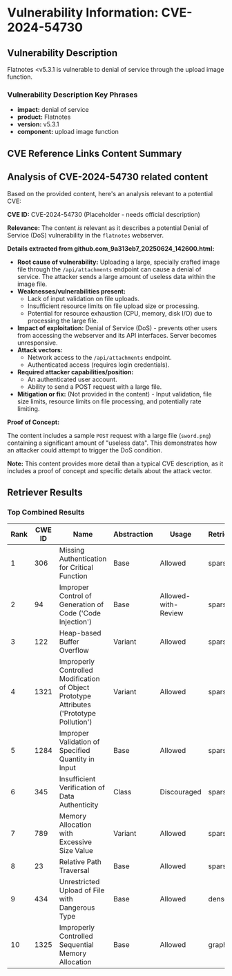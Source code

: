# Vulnerability Information: CVE-2024-54730

## Vulnerability Description
Flatnotes <v5.3.1 is vulnerable to denial of service through the upload image function.

### Vulnerability Description Key Phrases
- **impact:** denial of service
- **product:** Flatnotes
- **version:** v5.3.1
- **component:** upload image function

## CVE Reference Links Content Summary
## Analysis of CVE-2024-54730 related content

Based on the provided content, here's an analysis relevant to a potential CVE:

**CVE ID:** CVE-2024-54730 (Placeholder - needs official description)

**Relevance:** The content *is* relevant as it describes a potential Denial of Service (DoS) vulnerability in the `flatnotes` webserver.

**Details extracted from github.com_9a313eb7_20250624_142600.html:**

*   **Root cause of vulnerability:** Uploading a large, specially crafted image file through the `/api/attachments` endpoint can cause a denial of service. The attacker sends a large amount of useless data within the image file.
*   **Weaknesses/vulnerabilities present:**
    *   Lack of input validation on file uploads.
    *   Insufficient resource limits on file upload size or processing.
    *   Potential for resource exhaustion (CPU, memory, disk I/O) due to processing the large file.
*   **Impact of exploitation:**  Denial of Service (DoS) - prevents other users from accessing the webserver and its API interfaces. Server becomes unresponsive.
*   **Attack vectors:**
    *   Network access to the `/api/attachments` endpoint.
    *   Authenticated access (requires login credentials).
*   **Required attacker capabilities/position:**
    *   An authenticated user account.
    *   Ability to send a POST request with a large file.
*   **Mitigation or fix:** (Not provided in the content) - Input validation, file size limits, resource limits on file processing, and potentially rate limiting.

**Proof of Concept:**

The content includes a sample `POST` request with a large file (`sword.png`) containing a significant amount of "useless data". This demonstrates how an attacker could attempt to trigger the DoS condition.

**Note:** This content provides more detail than a typical CVE description, as it includes a proof of concept and specific details about the attack vector.

## Retriever Results

### Top Combined Results

| Rank | CWE ID | Name | Abstraction | Usage  | Retrievers | Individual Scores |
|------|--------|------|-------------|-------|------------|-------------------|
| 1 | 306 | Missing Authentication for Critical Function | Base | Allowed | sparse | 0.031 |
| 2 | 94 | Improper Control of Generation of Code ('Code Injection') | Base | Allowed-with-Review | sparse | 0.030 |
| 3 | 122 | Heap-based Buffer Overflow | Variant | Allowed | sparse | 0.029 |
| 4 | 1321 | Improperly Controlled Modification of Object Prototype Attributes ('Prototype Pollution') | Variant | Allowed | sparse | 0.028 |
| 5 | 1284 | Improper Validation of Specified Quantity in Input | Base | Allowed | sparse | 0.028 |
| 6 | 345 | Insufficient Verification of Data Authenticity | Class | Discouraged | sparse | 0.028 |
| 7 | 789 | Memory Allocation with Excessive Size Value | Variant | Allowed | sparse | 0.028 |
| 8 | 23 | Relative Path Traversal | Base | Allowed | sparse | 0.028 |
| 9 | 434 | Unrestricted Upload of File with Dangerous Type | Base | Allowed | dense | 0.511 |
| 10 | 1325 | Improperly Controlled Sequential Memory Allocation | Base | Allowed | graph | 0.002 |


